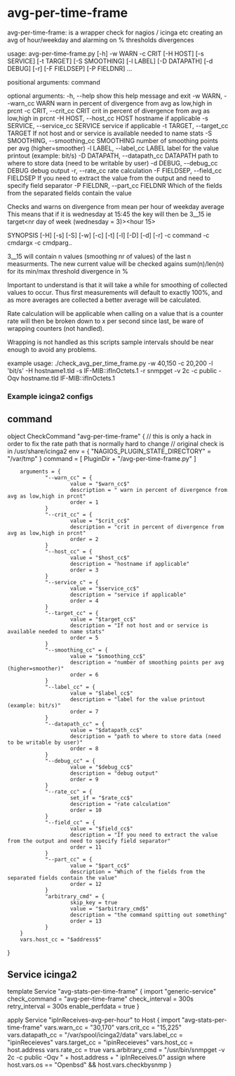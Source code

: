 # avg-per-time-frame
avg-per-time-frame: is a wrapper check for nagios / icinga etc creating an avg of hour/weekday and alarming on % thresholds divergences



usage: avg-per-time-frame.py [-h] -w WARN -c CRIT [-H HOST] [-s SERVICE]
                             [-t TARGET] [-S SMOOTHING] [-l LABEL]
                             [-D DATAPATH] [-d DEBUG] [-r] [-F FIELDSEP]
                             [-P FIELDNR]
                             ...

positional arguments:
  command

optional arguments:
  -h, --help            show this help message and exit
  -w WARN, --warn_cc WARN
                        warn in percent of divergence from avg as low,high in prcnt
  -c CRIT, --crit_cc CRIT
                        crit in percent of divergence from avg as low,high in prcnt
  -H HOST, --host_cc HOST
                        hostname if applicable
  -s SERVICE, --service_cc SERVICE
                        service if applicable
  -t TARGET, --target_cc TARGET
                        If not host and or service is available needed to name stats
  -S SMOOTHING, --smoothing_cc SMOOTHING
                        number of smoothing points per avg (higher=smoother)
  -l LABEL, --label_cc LABEL
                        label for the value printout (example: bit/s)
  -D DATAPATH, --datapath_cc DATAPATH
                        path to where to store data (need to be writable by user)
  -d DEBUG, --debug_cc DEBUG
                        debug output
  -r, --rate_cc         rate calculation
  -F FIELDSEP, --field_cc FIELDSEP
                        If you need to extract the value from the output and need to specify field separator
  -P FIELDNR, --part_cc FIELDNR
                        Which of the fields from the separated fields contain the value

Checks and warns on divergence from mean per hour of weekday average This means
that if it is wednesday at 15:45 the key will then be
<target>3__15 ie target<nr day of week (wednesday = 3)><hour 15>

SYNOPSIS
       [-H] [-s] [-S] [-w] [-c] [-t] [-l] [-D] [-d] [-r] -c command -c cmdargx -c cmdparg..

<target>3__15 will contain n values (smoothing nr of values) of the last n
measurments.  The new current value will be checked agains sum(n)/len(n) for
its min/max threshold divergence in %

Important to understand is that it will take a while for smoothing of collected
values to occur. Thus first measurements will default to exactly 100%, and as
more averages are collected a better average will be calculated.

Rate calculation will be applicable when calling on a value that is a counter
rate will then be broken down to x per second since last, be ware of wrapping
counters (not handled). 

Wrapping is not handled as this scripts sample intervals should be near enough
to avoid any problems.

example usage:
./check_avg_per_time_frame.py -w 40,150 -c 20,200 -l 'bit/s' -H hostname1.tld
-s IF-MIB::ifInOctets.1 -r snmpget -v 2c -c public -Oqv hostname.tld IF-MIB::ifInOctets.1


### Example icinga2 configs

## command
object CheckCommand "avg-per-time-frame" {
        // this is only a hack in order to fix the rate path that is normally hard to change
        // original check is in /usr/share/icinga2
        env = { "NAGIOS_PLUGIN_STATE_DIRECTORY" = "/var/tmp" }
        command = [ PluginDir + "/avg-per-time-frame.py" ]

        arguments = {
                "--warn_cc" = {
                        value = "$warn_cc$"
                        description = " warn in percent of divergence from avg as low,high in prcnt"
                        order = 1
                }
                "--crit_cc" = {
                        value = "$crit_cc$"
                        description = "crit in percent of divergence from avg as low,high in prcnt"
                        order = 2
                }
                "--host_cc" = {
                        value = "$host_cc$"
                        description = "hostname if applicable"
                        order = 3
                }
                "--service_c" = {
                        value = "$service_cc$"
                        description = "service if applicable"
                        order = 4
                }
                "--target_cc" = {
                        value = "$target_cc$"
                        description = "If not host and or service is available needed to name stats"
                        order = 5
                }
                "--smoothing_cc" = {
                        value = "$smoothing_cc$"
                        description = "number of smoothing points per avg (higher=smoother)"
                        order = 6
                }
                "--label_cc" = {
                        value = "$label_cc$"
                        description = "label for the value printout (example: bit/s)"
                        order = 7
                }
                "--datapath_cc" = {
                        value = "$datapath_cc$"
                        description = "path to where to store data (need to be writable by user)"
                        order = 8
                }
                "--debug_cc" = {
                        value = "$debug_cc$"
                        description = "debug output"
                        order = 9
                }
                "--rate_cc" = {
                        set_if = "$rate_cc$"
                        description = "rate calculation"
                        order = 10
                }
                "--field_cc" = {
                        value = "$field_cc$"
                        description = "If you need to extract the value from the output and need to specify field separator"
                        order = 11
                }
                "--part_cc" = {
                        value = "$part_cc$"
                        description = "Which of the fields from the separated fields contain the value"
                        order = 12
                }
                "arbitrary_cmd" = {
                        skip_key = true
                        value = "$arbitrary_cmd$"
                        description = "the command spitting out something"
                        order = 13
                }
        }
        vars.host_cc = "$address$"

}


## Service icinga2
template Service "avg-stats-per-time-frame" {
        import "generic-service"
        check_command = "avg-per-time-frame"
        check_interval = 300s
        retry_interval = 300s
        enable_perfdata = true
}

apply Service "ipInReceives-avg-per-hour" to Host {
        import "avg-stats-per-time-frame"
        vars.warn_cc =  "30,170"
        vars.crit_cc =  "15,225"
        vars.datapath_cc =  "/var/spool/icinga2/data"
        vars.label_cc =  "ipinReceieves"
        vars.target_cc =  "ipinReceieves"
        vars.host_cc =  host.address
        vars.rate_cc =  true
        vars.arbitrary_cmd =  "/usr/bin/snmpget -v 2c -c public -Oqv " + host.address + " ipInReceives.0"
        assign where host.vars.os == "Openbsd" && host.vars.checkbysnmp
}


